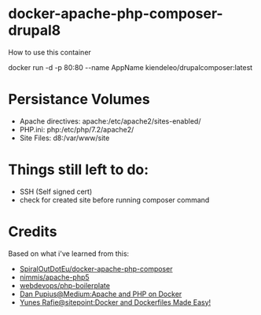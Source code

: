 # docker-apache-php-composer-drupal8
How to use this container

docker run -d -p 80:80 --name AppName kiendeleo/drupalcomposer:latest

# Persistance Volumes
- Apache directives: apache:/etc/apache2/sites-enabled/
- PHP.ini: php:/etc/php/7.2/apache2/
- Site Files: d8:/var/www/site

# Things still left to do:
- SSH (Self signed cert)
- check for created site before running composer command

# Credits
Based on what i've learned from this:
- [SpiralOutDotEu/docker-apache-php-composer](https://github.com/SpiralOutDotEu/docker-apache-php-composer)
- [nimmis/apache-php5](https://hub.docker.com/r/nimmis/apache-php5/~/dockerfile/)
- [webdevops/php-boilerplate](https://hub.docker.com/r/webdevops/php-boilerplate/~/dockerfile/)
- [Dan Pupius@Medium:Apache and PHP on Docker](https://medium.com/dev-tricks/apache-and-php-on-docker-44faef716150#.5bz3h5mgy)
- [Yunes Rafie@sitepoint:Docker and Dockerfiles Made Easy!](http://www.sitepoint.com/docker-and-dockerfiles-made-easy/)
